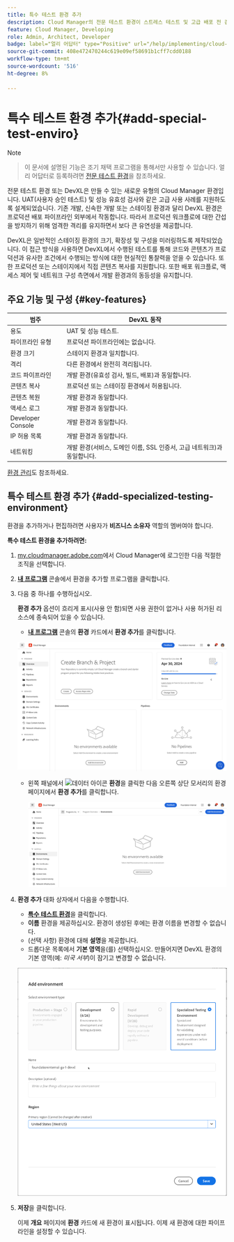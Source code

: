 ```yaml
---
title: 특수 테스트 환경 추가
description: Cloud Manager의 전문 테스트 환경이 스트레스 테스트 및 고급 배포 전 검사에 이상적인, 프로덕션에 가까운 조건에서 기능을 확인할 수 있는 전용 공간을 제공하는 방법에 대해 알아봅니다.
feature: Cloud Manager, Developing
role: Admin, Architect, Developer
badge: label="얼리 어답터" type="Positive" url="/help/implementing/cloud-manager/release-notes/current.md#gitlab-bitbucket"
source-git-commit: 408e472470244c619e09ef58691b1cff7cdd0188
workflow-type: tm+mt
source-wordcount: '516'
ht-degree: 8%

---
```


# 특수 테스트 환경 추가{#add-special-test-enviro}

>[!NOTE]
>
>>이 문서에 설명된 기능은 조기 채택 프로그램을 통해서만 사용할 수 있습니다. 얼리 어답터로 등록하려면 [전문 테스트 환경](/help/implementing/cloud-manager/release-notes/current.md#specialized-test-environment)을 참조하세요.

전문 테스트 환경 또는 DevXL은 만들 수 있는 새로운 유형의 Cloud Manager 환경입니다. UAT(사용자 승인 테스트) 및 성능 유효성 검사와 같은 고급 사용 사례를 지원하도록 설계되었습니다. 기존 개발, 신속한 개발 또는 스테이징 환경과 달리 DevXL 환경은 프로덕션 배포 파이프라인 외부에서 작동합니다. 따라서 프로덕션 워크플로에 대한 간섭을 방지하기 위해 엄격한 격리를 유지하면서 보다 큰 유연성을 제공합니다.

DevXL은 일반적인 스테이징 환경의 크기, 확장성 및 구성을 미러링하도록 제작되었습니다. 이 접근 방식을 사용하면 DevXL에서 수행된 테스트를 통해 코드와 콘텐츠가 프로덕션과 유사한 조건에서 수행되는 방식에 대한 현실적인 통찰력을 얻을 수 있습니다. 또한 프로덕션 또는 스테이지에서 직접 콘텐츠 복사를 지원합니다. 또한 배포 워크플로, 액세스 제어 및 네트워크 구성 측면에서 개발 환경과의 동등성을 유지합니다.

## 주요 기능 및 구성 {#key-features}

| 범주 | DevXL 동작 |
| --- | --- |
| 용도 | UAT 및 성능 테스트. |
| 파이프라인 유형 | 프로덕션 파이프라인에는 없습니다. |
| 환경 크기 | 스테이지 환경과 일치합니다. |
| 격리 | 다른 환경에서 완전히 격리됩니다. |
| 코드 파이프라인 | 개발 환경(유효성 검사, 빌드, 배포)과 동일합니다. |
| 콘텐츠 복사 | 프로덕션 또는 스테이징 환경에서 허용됩니다. |
| 콘텐츠 복원 | 개발 환경과 동일합니다. |
| 액세스 로그 | 개발 환경과 동일합니다. |
| Developer Console | 개발 환경과 동일합니다. |
| IP 허용 목록 | 개발 환경과 동일합니다. |
| 네트워킹 | 개발 환경(서비스, 도메인 이름, SSL 인증서, 고급 네트워크)과 동일합니다. |

[환경 관리](/help/implementing/cloud-manager/manage-environments.md)도 참조하세요.

## 특수 테스트 환경 추가 {#add-specialized-testing-environment}

환경을 추가하거나 편집하려면 사용자가 **비즈니스 소유자** 역할의 멤버여야 합니다.

**특수 테스트 환경을 추가하려면:**

1. [my.cloudmanager.adobe.com](https://my.cloudmanager.adobe.com/)에서 Cloud Manager에 로그인한 다음 적절한 조직을 선택합니다.

1. **[내 프로그램](/help/implementing/cloud-manager/navigation.md#my-programs)** 콘솔에서 환경을 추가할 프로그램을 클릭합니다.

1. 다음 중 하나를 수행하십시오.

   **환경 추가** 옵션이 흐리게 표시(사용 안 함)되면 사용 권한이 없거나 사용 허가된 리소스에 종속되어 있을 수 있습니다.

   * **[내 프로그램](/help/implementing/cloud-manager/navigation.md#my-programs)** 콘솔의 **환경** 카드에서 **환경 추가**&#x200B;를 클릭합니다.

   ![환경 카드](assets/no-environments.png)

   * 왼쪽 패널에서 ![데이터 아이콘](https://spectrum.adobe.com/static/icons/workflow_18/Smock_Data_18_N.svg) **환경**&#x200B;을 클릭한 다음 오른쪽 상단 모서리의 환경 페이지에서 **환경 추가**&#x200B;를 클릭합니다.

     ![환경 탭](assets/environments-tab.png)

1. **환경 추가** 대화 상자에서 다음을 수행합니다.

   * [**특수 테스트 환경**](#environment-types)&#x200B;을 클릭합니다.
   * **이름** 환경을 제공하십시오. 환경이 생성된 후에는 환경 이름을 변경할 수 없습니다.
   * (선택 사항) 환경에 대해 **설명**&#x200B;을 제공합니다.
   * 드롭다운 목록에서 **기본 영역**&#x200B;을(를) 선택하십시오. 만들어지면 DevXL 환경의 기본 영역(예: *미국 서부*)이 잠기고 변경할 수 없습니다.

   ![특수 테스트 환경 라디오 단추가 선택된 환경 추가 대화 상자](assets/specialized-test-environment.png)

1. **저장**&#x200B;을 클릭합니다.

   이제 **개요** 페이지에 **환경** 카드에 새 환경이 표시됩니다. 이제 새 환경에 대한 파이프라인을 설정할 수 있습니다.

